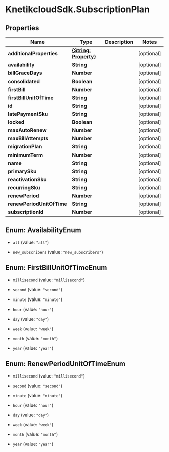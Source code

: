 # KnetikcloudSdk.SubscriptionPlan

## Properties
Name | Type | Description | Notes
------------ | ------------- | ------------- | -------------
**additionalProperties** | [**{String: Property}**](Property.md) |  | [optional] 
**availability** | **String** |  | [optional] 
**billGraceDays** | **Number** |  | [optional] 
**consolidated** | **Boolean** |  | [optional] 
**firstBill** | **Number** |  | [optional] 
**firstBillUnitOfTime** | **String** |  | [optional] 
**id** | **String** |  | [optional] 
**latePaymentSku** | **String** |  | [optional] 
**locked** | **Boolean** |  | [optional] 
**maxAutoRenew** | **Number** |  | [optional] 
**maxBillAttempts** | **Number** |  | [optional] 
**migrationPlan** | **String** |  | [optional] 
**minimumTerm** | **Number** |  | [optional] 
**name** | **String** |  | [optional] 
**primarySku** | **String** |  | [optional] 
**reactivationSku** | **String** |  | [optional] 
**recurringSku** | **String** |  | [optional] 
**renewPeriod** | **Number** |  | [optional] 
**renewPeriodUnitOfTime** | **String** |  | [optional] 
**subscriptionId** | **Number** |  | [optional] 


<a name="AvailabilityEnum"></a>
## Enum: AvailabilityEnum


* `all` (value: `"all"`)

* `new_subscribers` (value: `"new_subscribers"`)




<a name="FirstBillUnitOfTimeEnum"></a>
## Enum: FirstBillUnitOfTimeEnum


* `millisecond` (value: `"millisecond"`)

* `second` (value: `"second"`)

* `minute` (value: `"minute"`)

* `hour` (value: `"hour"`)

* `day` (value: `"day"`)

* `week` (value: `"week"`)

* `month` (value: `"month"`)

* `year` (value: `"year"`)




<a name="RenewPeriodUnitOfTimeEnum"></a>
## Enum: RenewPeriodUnitOfTimeEnum


* `millisecond` (value: `"millisecond"`)

* `second` (value: `"second"`)

* `minute` (value: `"minute"`)

* `hour` (value: `"hour"`)

* `day` (value: `"day"`)

* `week` (value: `"week"`)

* `month` (value: `"month"`)

* `year` (value: `"year"`)




